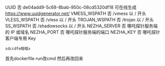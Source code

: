 UUID	否	de04add9-5c68-8bab-950c-08cd5320df18	可在线生成 https://www.uuidgenerator.net/
VMESS_WSPATH	否	/vmess	以 / 开头
VLESS_WSPATH	否	/vless	以 / 开头
TROJAN_WSPATH	否	/trojan	以 / 开头
SS_WSPATH	否	/shadowsocks	以 / 开头
NEZHA_SERVER	否		哪吒探针服务端的 IP 或域名
NEZHA_PORT	否		哪吒探针服务端的端口
NEZHA_KEY	否		哪吒探针客户端专用 Key

    sdccdfe暗暗x
首先dockerfile run改cmd  然后再改回来
